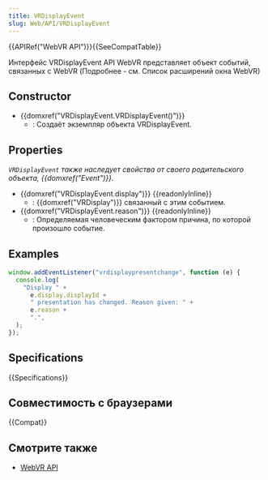```yaml
---
title: VRDisplayEvent
slug: Web/API/VRDisplayEvent
---
```


{{APIRef("WebVR API")}}{{SeeCompatTable}}

Интерфейс VRDisplayEvent API WebVR представляет объект событий, связанных с WebVR (Подробнее - см. Список расширений окна WebVR)

## Constructor

- {{domxref("VRDisplayEvent.VRDisplayEvent()")}}
  - : Создаёт экземпляр объекта VRDisplayEvent.

## Properties

_`VRDisplayEvent` также наследует свойства от своего родительского объекта, {{domxref("Event")}}._

- {{domxref("VRDisplayEvent.display")}} {{readonlyInline}}
  - : {{domxref("VRDisplay")}} связанный с этим событием.
- {{domxref("VRDisplayEvent.reason")}} {{readonlyInline}}
  - : Определяемая человеческим фактором причина, по которой произошло событие.

## Examples

```js
window.addEventListener("vrdisplaypresentchange", function (e) {
  console.log(
    "Display " +
      e.display.displayId +
      " presentation has changed. Reason given: " +
      e.reason +
      ".",
  );
});
```

## Specifications

{{Specifications}}

## Совместимость с браузерами

{{Compat}}

## Смотрите также

- [WebVR API](/ru/docs/Web/API/WebVR_API)
